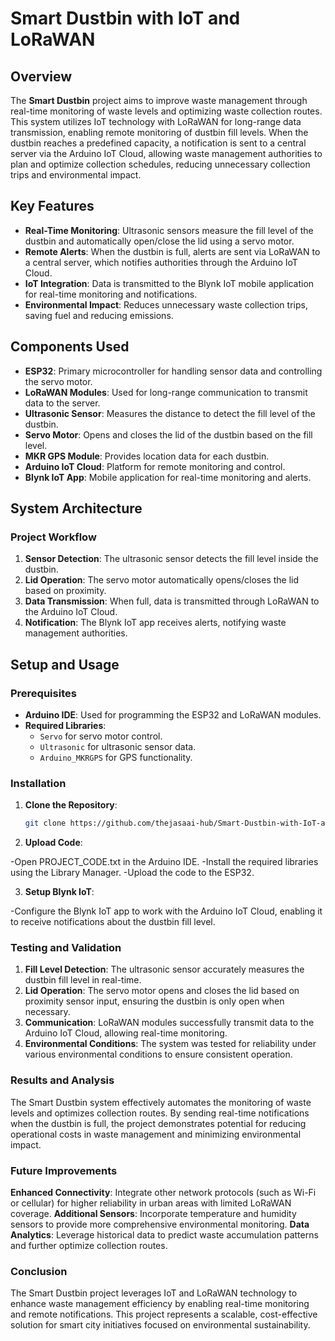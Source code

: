 # Smart Dustbin with IoT and LoRaWAN

## Overview
The **Smart Dustbin** project aims to improve waste management through real-time monitoring of waste levels and optimizing waste collection routes. This system utilizes IoT technology with LoRaWAN for long-range data transmission, enabling remote monitoring of dustbin fill levels. When the dustbin reaches a predefined capacity, a notification is sent to a central server via the Arduino IoT Cloud, allowing waste management authorities to plan and optimize collection schedules, reducing unnecessary collection trips and environmental impact.

## Key Features
- **Real-Time Monitoring**: Ultrasonic sensors measure the fill level of the dustbin and automatically open/close the lid using a servo motor.
- **Remote Alerts**: When the dustbin is full, alerts are sent via LoRaWAN to a central server, which notifies authorities through the Arduino IoT Cloud.
- **IoT Integration**: Data is transmitted to the Blynk IoT mobile application for real-time monitoring and notifications.
- **Environmental Impact**: Reduces unnecessary waste collection trips, saving fuel and reducing emissions.

## Components Used
- **ESP32**: Primary microcontroller for handling sensor data and controlling the servo motor.
- **LoRaWAN Modules**: Used for long-range communication to transmit data to the server.
- **Ultrasonic Sensor**: Measures the distance to detect the fill level of the dustbin.
- **Servo Motor**: Opens and closes the lid of the dustbin based on the fill level.
- **MKR GPS Module**: Provides location data for each dustbin.
- **Arduino IoT Cloud**: Platform for remote monitoring and control.
- **Blynk IoT App**: Mobile application for real-time monitoring and alerts.

## System Architecture

### Project Workflow
1. **Sensor Detection**: The ultrasonic sensor detects the fill level inside the dustbin.
2. **Lid Operation**: The servo motor automatically opens/closes the lid based on proximity.
3. **Data Transmission**: When full, data is transmitted through LoRaWAN to the Arduino IoT Cloud.
4. **Notification**: The Blynk IoT app receives alerts, notifying waste management authorities.

## Setup and Usage

### Prerequisites
- **Arduino IDE**: Used for programming the ESP32 and LoRaWAN modules.
- **Required Libraries**:
  - `Servo` for servo motor control.
  - `Ultrasonic` for ultrasonic sensor data.
  - `Arduino_MKRGPS` for GPS functionality.

### Installation
1. **Clone the Repository**:
   ```bash
   git clone https://github.com/thejasaai-hub/Smart-Dustbin-with-IoT-and-LoRaWAN.git


2. **Upload Code**:

-Open PROJECT_CODE.txt in the Arduino IDE.
-Install the required libraries using the Library Manager.
-Upload the code to the ESP32.

3. **Setup Blynk IoT**:

-Configure the Blynk IoT app to work with the Arduino IoT Cloud, enabling it to receive notifications about the dustbin fill level.

### Testing and Validation

1. **Fill Level Detection**: The ultrasonic sensor accurately measures the dustbin fill level in real-time.
2. **Lid Operation**: The servo motor opens and closes the lid based on proximity sensor input, ensuring the dustbin is only open when necessary.
3. **Communication**: LoRaWAN modules successfully transmit data to the Arduino IoT Cloud, allowing real-time monitoring.
4. **Environmental Conditions**: The system was tested for reliability under various environmental conditions to ensure consistent operation.

### Results and Analysis

The Smart Dustbin system effectively automates the monitoring of waste levels and optimizes collection routes. By sending real-time notifications when the dustbin is full, the project demonstrates potential for reducing operational costs in waste management and minimizing environmental impact.

### Future Improvements

**Enhanced Connectivity**: Integrate other network protocols (such as Wi-Fi or cellular) for higher reliability in urban areas with limited LoRaWAN coverage.
**Additional Sensors**: Incorporate temperature and humidity sensors to provide more comprehensive environmental monitoring.
**Data Analytics**: Leverage historical data to predict waste accumulation patterns and further optimize collection routes.

### Conclusion
The Smart Dustbin project leverages IoT and LoRaWAN technology to enhance waste management efficiency by enabling real-time monitoring and remote notifications. This project represents a scalable, cost-effective solution for smart city initiatives focused on environmental sustainability.


